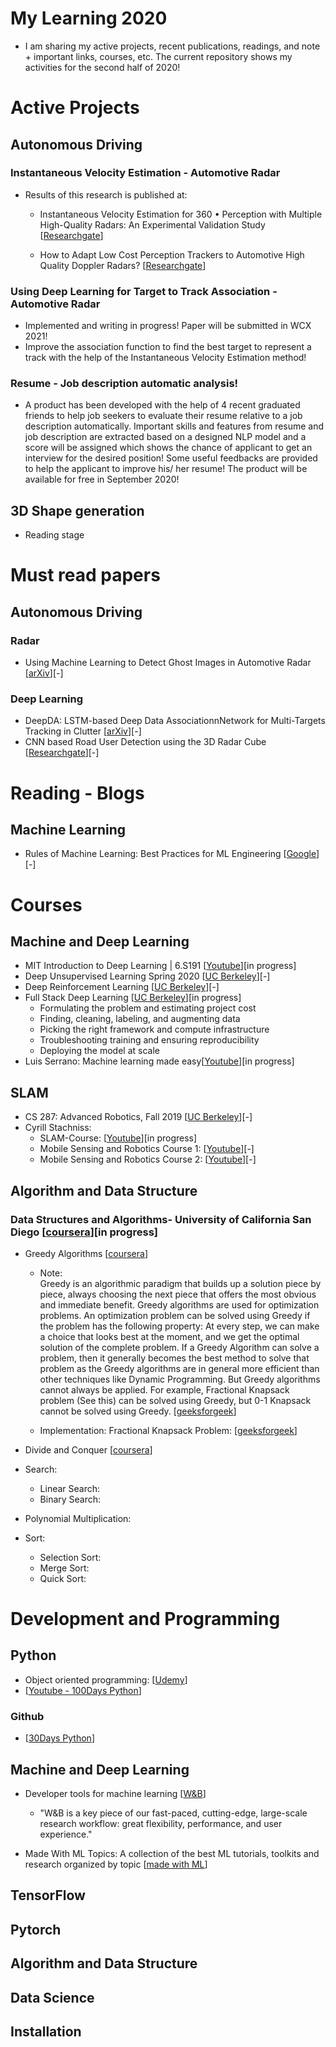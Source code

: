 # My Learning 2020
  - I am sharing my active projects, recent publications, readings, and note + important links, courses, etc.  The current repository shows my activities for the second half of 2020!

# Active Projects
## Autonomous Driving
### Instantaneous Velocity Estimation - Automotive Radar
- Results of this research is published at:

  - Instantaneous Velocity Estimation for 360 • Perception with Multiple High-Quality Radars: An Experimental Validation Study [[Researchgate](https://www.researchgate.net/publication/342010637_Instantaneous_Velocity_Estimation_for_360_Perception_with_Multiple_High-Quality_Radars_An_Experimental_Validation_Study)]

  - How to Adapt Low Cost Perception Trackers to Automotive High Quality Doppler Radars?  [[Researchgate](https://www.researchgate.net/publication/342010810_How_to_Adapt_Low_Cost_Perception_Trackers_to_Automotive_High_Quality_Doppler_Radars)]
  
### Using Deep Learning for Target to Track Association - Automotive Radar
- Implemented and writing in progress! Paper will be submitted in WCX 2021!
- Improve the association function to find the best target to represent a track with the help of the Instantaneous Velocity Estimation method! 
  
### Resume - Job description automatic analysis! 
- A product has been developed with the help of 4 recent graduated friends to help job seekers to evaluate their resume relative to a job description automatically. 
Important skills and features from resume and job description are extracted based on a designed NLP model and a score will be assigned which shows the chance of applicant to get an interview for the desired position! Some useful feedbacks are provided to help the applicant to improve his/ her resume!
The product will be available for free in September 2020! 
## 3D Shape generation
  - Reading stage 

# Must read papers
## Autonomous Driving
### Radar
- Using Machine Learning to Detect Ghost Images in Automotive Radar  [[arXiv](https://arxiv.org/pdf/2007.05280.pdf)][-]

### Deep Learning
- DeepDA: LSTM-based Deep Data AssociationnNetwork for Multi-Targets Tracking in Clutter [[arXiv](https://arxiv.org/ftp/arxiv/papers/1907/1907.09915.pdf)][-]
- CNN based Road User Detection using the 3D Radar Cube [[Researchgate](https://www.researchgate.net/publication/338664323_CNN_based_Road_User_Detection_using_the_3D_Radar_Cube)][-]

# Reading - Blogs
## Machine Learning
- Rules of Machine Learning: Best Practices for ML Engineering [[Google](https://developers.google.com/machine-learning/guides/rules-of-ml)][-]

# Courses
  
## Machine and Deep Learning 
- MIT Introduction to Deep Learning | 6.S191 [[Youtube](https://www.youtube.com/watch?v=njKP3FqW3Sk&list=PLtBw6njQRU-rwp5__7C0oIVt26ZgjG9NI)][in progress] 
- Deep Unsupervised Learning Spring 2020 [[UC Berkeley](https://sites.google.com/view/berkeley-cs294-158-sp20/home)][-]
- Deep Reinforcement Learning [[UC Berkeley](http://rail.eecs.berkeley.edu/deeprlcourse/)][-]
- Full Stack Deep Learning  [[UC Berkeley](https://course.fullstackdeeplearning.com/)][in progress]
    -  Formulating the problem and estimating project cost
    -  Finding, cleaning, labeling, and augmenting data
    -  Picking the right framework and compute infrastructure
    -  Troubleshooting training and ensuring reproducibility
    -  Deploying the model at scale
- Luis Serrano: Machine learning made easy[[Youtube](https://www.youtube.com/c/LuisSerrano/playlists  )][in progress] 

## SLAM
- CS 287: Advanced Robotics, Fall 2019 [[UC Berkeley](https://people.eecs.berkeley.edu/~pabbeel/cs287-fa19/)][-]
- Cyrill Stachniss:
  - SLAM-Course: [[Youtube](https://www.youtube.com/watch?v=U6vr3iNrwRA&list=PLgnQpQtFTOGQrZ4O5QzbIHgl3b1JHimN_)][in progress]
  - Mobile Sensing and Robotics Course 1: [[Youtube](https://www.youtube.com/watch?v=OSsQX-dMwco&list=PLgnQpQtFTOGQJXx-x0t23RmRbjp_yMb4v)][-]
  - Mobile Sensing and Robotics Course 2: [[Youtube](https://www.youtube.com/watch?v=4QG0y0pIOBE&list=PLgnQpQtFTOGQh_J16IMwDlji18SWQ2PZ6)][-]

## Algorithm and Data Structure 
### Data Structures and Algorithms- University of California San Diego [[coursera](https://www.coursera.org/specializations/data-structures-algorithms)][in progress]
  - Greedy Algorithms [[coursera](https://www.coursera.org/learn/algorithmic-toolbox/lecture/diKe3/review-of-greedy-algorithms)]
    - Note:   
      Greedy is an algorithmic paradigm that builds up a solution piece by piece, always choosing the next piece that offers the most obvious and immediate benefit. Greedy algorithms are used for optimization problems. An optimization problem can be solved using Greedy if the problem has the following property: At every step, we can make a choice that looks best at the moment, and we get the optimal solution of the complete problem.
  If a Greedy Algorithm can solve a problem, then it generally becomes the best method to solve that problem as the Greedy algorithms are in general more efficient than other techniques like Dynamic Programming. But Greedy algorithms cannot always be applied. For example, Fractional Knapsack problem (See this) can be solved using Greedy, but 0-1 Knapsack cannot be solved using Greedy. [[geeksforgeek](https://www.geeksforgeeks.org/activity-selection-problem-greedy-algo-1/)]
    
    - Implementation: Fractional Knapsack Problem:
    [[geeksforgeek](https://www.geeksforgeeks.org/fractional-knapsack-problem/)]
    
 - Divide and Conquer [[coursera](https://www.coursera.org/learn/algorithmic-toolbox/programming/w9YDz/programming-assignment-4-divide-and-conquer)] 
  - Search:
    - Linear Search:
    - Binary Search:
    
  - Polynomial Multiplication:
  
  - Sort: 
    - Selection Sort:
    - Merge Sort:
    - Quick Sort:

# Development and Programming

## Python
- Object oriented programming: [[Udemy](https://www.udemy.com/course/python-beyond-the-basics-object-oriented-programming)]
- [[Youtube - 100Days Python](https://www.youtube.com/watch?v=fSi5uvXqT4s&list=PLQh6rb1mrE_Ywz-LGD9DQb1_ofqn8X05U)]


### Github
- [[30Days Python](https://github.com/Asabeneh/30-Days-Of-Python)]



## Machine and Deep Learning
- Developer tools for machine learning [[W&B](https://www.wandb.com/)]
  - "W&B is a key piece of our fast-paced, cutting-edge, large-scale research workflow: great flexibility, performance, and user experience."

- Made With ML Topics: A collection of the best ML tutorials, toolkits and research organized by topic [[made with ML](https://madewithml.com/topics/)] 

## TensorFlow

## Pytorch


## Algorithm and Data Structure 



## Data Science 

## Installation






